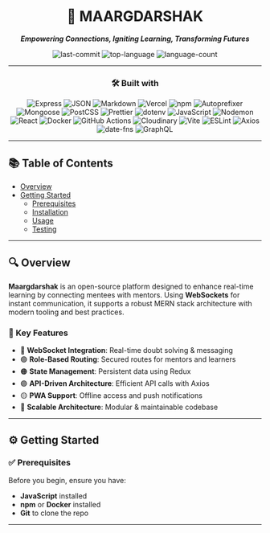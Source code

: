 <div align="center">

# 🧭 MAARGDARSHAK

_**Empowering Connections, Igniting Learning, Transforming Futures**_

![last-commit](https://img.shields.io/github/last-commit/NitinChakrawarti/Maargdarshak?style=flat&logo=git&logoColor=white&color=0080ff)
![top-language](https://img.shields.io/github/languages/top/NitinChakrawarti/Maargdarshak?style=flat&color=0080ff)
![language-count](https://img.shields.io/github/languages/count/NitinChakrawarti/Maargdarshak?style=flat&color=0080ff)

---

### 🛠 Built with

![Express](https://img.shields.io/badge/Express-000000.svg?style=flat&logo=Express&logoColor=white)
![JSON](https://img.shields.io/badge/JSON-000000.svg?style=flat&logo=JSON&logoColor=white)
![Markdown](https://img.shields.io/badge/Markdown-000000.svg?style=flat&logo=Markdown&logoColor=white)
![Vercel](https://img.shields.io/badge/Vercel-000000.svg?style=flat&logo=Vercel&logoColor=white)
![npm](https://img.shields.io/badge/npm-CB3837.svg?style=flat&logo=npm&logoColor=white)
![Autoprefixer](https://img.shields.io/badge/Autoprefixer-DD3735.svg?style=flat&logo=Autoprefixer&logoColor=white)
![Mongoose](https://img.shields.io/badge/Mongoose-F04D35.svg?style=flat&logo=Mongoose&logoColor=white)
![PostCSS](https://img.shields.io/badge/PostCSS-DD3A0A.svg?style=flat&logo=PostCSS&logoColor=white)
![Prettier](https://img.shields.io/badge/Prettier-F7B93E.svg?style=flat&logo=Prettier&logoColor=black)
![dotenv](https://img.shields.io/badge/.ENV-ECD53F.svg?style=flat&logo=dotenv&logoColor=black)
![JavaScript](https://img.shields.io/badge/JavaScript-F7DF1E.svg?style=flat&logo=JavaScript&logoColor=black)
![Nodemon](https://img.shields.io/badge/Nodemon-76D04B.svg?style=flat&logo=Nodemon&logoColor=white)
![React](https://img.shields.io/badge/React-61DAFB.svg?style=flat&logo=React&logoColor=black)
![Docker](https://img.shields.io/badge/Docker-2496ED.svg?style=flat&logo=Docker&logoColor=white)
![GitHub Actions](https://img.shields.io/badge/GitHub%20Actions-2088FF.svg?style=flat&logo=GitHub-Actions&logoColor=white)
![Cloudinary](https://img.shields.io/badge/Cloudinary-3448C5.svg?style=flat&logo=Cloudinary&logoColor=white)
![Vite](https://img.shields.io/badge/Vite-646CFF.svg?style=flat&logo=Vite&logoColor=white)
![ESLint](https://img.shields.io/badge/ESLint-4B32C3.svg?style=flat&logo=ESLint&logoColor=white)
![Axios](https://img.shields.io/badge/Axios-5A29E4.svg?style=flat&logo=Axios&logoColor=white)
![date-fns](https://img.shields.io/badge/datefns-770C56.svg?style=flat&logo=date-fns&logoColor=white)
![GraphQL](https://img.shields.io/badge/GraphQL-E10098.svg?style=flat&logo=GraphQL&logoColor=white)

</div>

---

## 📚 Table of Contents

- [Overview](#overview)
- [Getting Started](#getting-started)
  - [Prerequisites](#prerequisites)
  - [Installation](#installation)
  - [Usage](#usage)
  - [Testing](#testing)

---

## 🔍 Overview

**Maargdarshak** is an open-source platform designed to enhance real-time learning by connecting mentees with mentors. Using **WebSockets** for instant communication, it supports a robust MERN stack architecture with modern tooling and best practices.

### 🚀 Key Features

- 🔵 **WebSocket Integration**: Real-time doubt solving & messaging
- 🟢 **Role-Based Routing**: Secured routes for mentors and learners
- 🟠 **State Management**: Persistent data using Redux
- 🟣 **API-Driven Architecture**: Efficient API calls with Axios
- 🟡 **PWA Support**: Offline access and push notifications
- 🔶 **Scalable Architecture**: Modular & maintainable codebase

---

## ⚙ Getting Started

### ✅ Prerequisites

Before you begin, ensure you have:

- **JavaScript** installed
- **npm** or **Docker** installed
- **Git** to clone the repo

---

